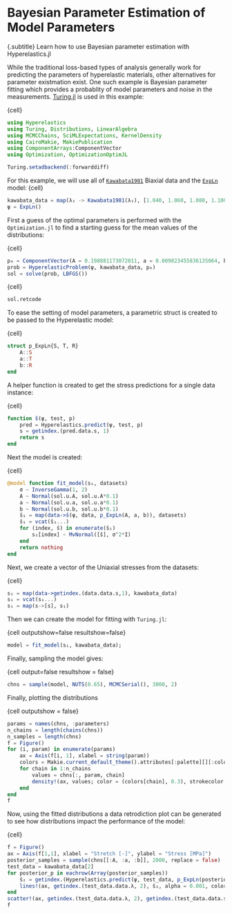 # Bayesian Parameter Estimation of Model Parameters
{.subtitle}
Learn how to use Bayesian parameter estimation with Hyperelastics.jl

While the traditional loss-based types of analysis generally work for predicting the parameters of hyperelastic materials, other alternatives for parameter existmation exist. One such example is Bayesian parameter fitting which provides a probablity of model parameters and noise in the measurements. [Turing.jl](https://github.com/TuringLang/Turing.jl) is used in this example:

{cell}
```julia
using Hyperelastics
using Turing, Distributions, LinearAlgebra
using MCMCChains, SciMLExpectations, KernelDensity
using CairoMakie, MakiePublication
using ComponentArrays:ComponentVector
using Optimization, OptimizationOptimJL

Turing.setadbackend(:forwarddiff)
```

For this example, we will use all of [`Kawabata1981`](#) Biaxial data and the [`ExpLn`](#) model:
{cell}
```julia
kawabata_data = map(λ₁ -> Kawabata1981(λ₁), [1.040, 1.060, 1.080, 1.100, 1.120, 1.14, 1.16, 1.2, 1.24, 1.3, 1.6, 1.9, 2.2, 2.5, 2.8, 3.1, 3.4, 3.7])
ψ = ExpLn()
```

First a guess of the optimal parameters is performed with the `Optimization.jl` to find a starting guess for the mean values of the distributions:

{cell}
```julia
p₀ = ComponentVector(A = 0.198881173072011, a = 0.009823455836135064, b = 0.09660741942475941)
prob = HyperelasticProblem(ψ, kawabata_data, p₀)
sol = solve(prob, LBFGS())
```

{cell}
```julia
sol.retcode
```
 
To ease the setting of model parameters, a parametric struct is created to be passed to the Hyperelastic model:

{cell}
```julia
struct p_ExpLn{S, T, R}
    A::S
    a::T
    b::R
end
```

A helper function is created to get the stress predictions for a single data instance:

{cell}
```julia
function ŝ(ψ, test, p)
    pred = Hyperelastics.predict(ψ, test, p)
    s = getindex.(pred.data.s, 1)
    return s
end
```

Next the model is created:

{cell}
```julia
@model function fit_model(s₁, datasets)
    σ ~ InverseGamma(1, 2)
    A ~ Normal(sol.u.A, sol.u.A*0.1)
    a ~ Normal(sol.u.a, sol.u.a*0.1)
    b ~ Normal(sol.u.b, sol.u.b*0.1)
    ŝ₁ = map(data->ŝ(ψ, data, p_ExpLn(A, a, b)), datasets)
    ŝ₁ = vcat(ŝ₁...)
    for (index, ŝ) in enumerate(ŝ₁)
        s₁[index] ~ MvNormal([ŝ], σ^2*I)
    end
    return nothing
end
```

Next, we create a vector of the Uniaxial stresses from the datasets:

{cell}
```julia
s₁ = map(data->getindex.(data.data.s,1), kawabata_data)
s₁ = vcat(s₁...)
s₁ = map(s->[s], s₁)
```

Then we can create the model for fitting with `Turing.jl`:

{cell outputshow=false resultshow=false}
```julia
model = fit_model(s₁, kawabata_data);
```

Finally, sampling the model gives:

{cell output=false resultshow = false}
```julia
chns = sample(model, NUTS(0.65), MCMCSerial(), 3000, 2)
```

Finally, plotting the distributions

{cell outputshow = false}
```julia
params = names(chns, :parameters)
n_chains = length(chains(chns))
n_samples = length(chns)
f = Figure()
for (i, param) in enumerate(params)
    ax = Axis(f[i, 1], xlabel = string(param))
    colors = Makie.current_default_theme().attributes[:palette][][:color][]
    for chain in 1:n_chains
        values = chns[:, param, chain]
        density!(ax, values; color = (colors[chain], 0.3), strokecolor = :black, strokewidth = 1)
    end
end
f
```

Now, using the fitted distributions a data retrodiction plot can be generated to see how distributions impact the performance of the model:

{cell}
```julia
f = Figure()
ax = Axis(f[1,1], xlabel = "Stretch [-]", ylabel = "Stress [MPa]")
posterior_samples = sample(chns[[:A, :a, :b]], 2000, replace = false)
test_data = kawabata_data[2]
for posterior_p in eachrow(Array(posterior_samples))
    ŝ₂ = getindex.(Hyperelastics.predict(ψ, test_data, p_ExpLn(posterior_p[1], posterior_p[2],posterior_p[3])).data.s, 1)
    lines!(ax, getindex.(test_data.data.λ, 2), ŝ₂, alpha = 0.001, color = "#CCCCCC", strokewidth = 0.2)
end
scatter!(ax, getindex.(test_data.data.λ, 2), getindex.(test_data.data.s, 1), color = :black)
f
```